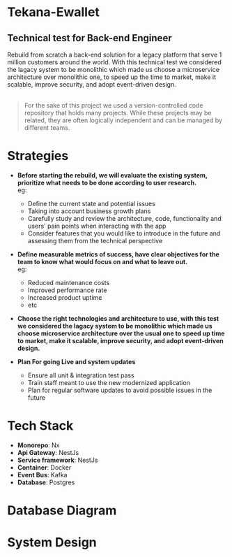 # Tekana-Ewallet
## Technical test for Back-end Engineer
Rebuild from scratch a back-end solution for a legacy platform that serve 1 million customers around the world. With this technical test we considered the lagacy system to be monolithic which made us choose a microservice architecture over monolithic one, to speed up the time to market, make it scalable, improve security, and adopt event-driven design.<br><br>
>For the sake of this project we used a version-controlled code repository that holds many projects. While these projects may be related, they are often logically independent and can be managed by different teams.

# Strategies
  -  **Before starting the rebuild, we will evaluate the existing system, prioritize what needs to be done according to user research.** <br>
   eg:

     * Define the current state and potential issues 
     * Taking into account business growth plans 
     * Carefully study and review the architecture, code, functionality and users' pain points when interacting with the app
     * Consider features that you would like to introduce in the future and assessing them from the technical perspective 

  - **Define measurable metrics of success, have clear objectives for the team to know what would focus on and what to leave out.** <br>
    eg:

     * Reduced maintenance costs
	 * Improved performance rate
	 * Increased product uptime
	 * etc

  - **Choose the right technologies and architecture to use, with this test we considered the lagacy system to be monolithic which made us choose microservice architecture over the usual one to speed up time to market, make it scalable, improve security, and adopt event-driven design.**
  - **Plan For going Live and system updates** 
	* Ensure all unit & integration test pass
	* Train staff meant to use the new modernized application 
	* Plan for regular software updates to avoid possible issues in the future

 # Tech Stack
  - **Monorepo**: Nx 
  - **Api Gateway**: NestJs 
  - **Service framework**: NestJs  
  - **Container**: Docker  
  - **Event Bus**: Kafka 
  - **Database**: Postgres

# Database Diagram

# System Design 

